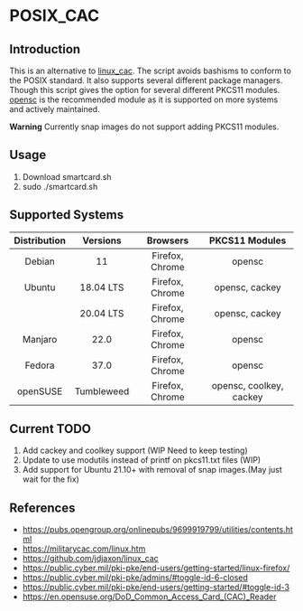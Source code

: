 # **POSIX_CAC**
## Introduction 
This is an alternative to [linux_cac](https://github.com/jdjaxon/linux_cac). The script avoids bashisms to conform to the POSIX standard. It also supports several different package managers. Though this script gives the option for several different PKCS11 modules. [opensc](https://github.com/OpenSC/OpenSC) is the recommended module as it is supported on more systems and actively maintained.

**Warning** Currently snap images do not support adding PKCS11 modules. 

## Usage
1. Download smartcard.sh
2. sudo ./smartcard.sh

## Supported Systems
| Distribution | Versions  |    Browsers     |     PKCS11 Modules     |
|    :-:       |    :-:    |       :-:       |       :-:      |
| Debian       | 11        | Firefox, Chrome | opensc |
| Ubuntu       | 18.04 LTS | Firefox, Chrome | opensc, cackey |
|              | 20.04 LTS | Firefox, Chrome | opensc, cackey |
| Manjaro      | 22.0      | Firefox, Chrome | opensc |
| Fedora       | 37.0      | Firefox, Chrome | opensc |
| openSUSE     | Tumbleweed| Firefox, Chrome | opensc, coolkey, cackey |

## Current TODO
1. Add cackey and coolkey support (WIP Need to keep testing)
2. Update to use modutils instead of printf on pkcs11.txt files (WIP)
3. Add support for Ubuntu 21.10+ with removal of snap images.(May just wait for the fix)

## References
- https://pubs.opengroup.org/onlinepubs/9699919799/utilities/contents.html
- https://militarycac.com/linux.htm
- https://github.com/jdjaxon/linux_cac
- https://public.cyber.mil/pki-pke/end-users/getting-started/linux-firefox/
- https://public.cyber.mil/pki-pke/admins/#toggle-id-6-closed
- https://public.cyber.mil/pki-pke/end-users/getting-started/#toggle-id-3
- https://en.opensuse.org/DoD_Common_Access_Card_(CAC)_Reader
